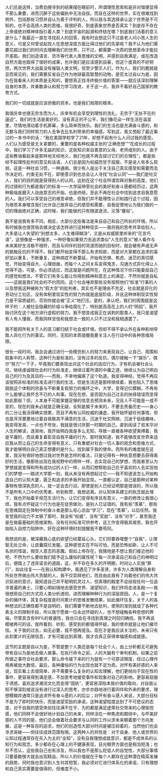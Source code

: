 人们总是这样，当费劲搜寻到的结果摆在眼前时，所谓理性思索和是非对错便显得不那么重要，进而沉醉于这些偏执中无法自拔。而且在这样的世界，实在很难找到例外，包括那些习惯并自认为善于评判的人。所以我与其选择承认这个世界是不可知的，也不会高扬人类的思维。我很好奇，到底表象世界是否真实？到底存不存在上帝或绝对精神体指引着人类？到底宇宙的起源和终结在哪？到底我们活着的意义是什么？我最近一直在寻找前人的回答，我有时会想这只不过是老人问小孩人生的意义，可是又何曾说起现人在思想深度方面比得过他们的先辈呢？我不认为他们需要花超过我们的时间去理解我们的世界，只不过，都需要一次质的思想革命才能拉开差距。我们创造语言、货币等代表人类思维的文明，并感到自我满足，或在改造自然方面也取得了很好的成果，也许我们是应该感到自豪，但这个度真的不好把控，两次世界大战虽没有摧毁人类文明，但至少警示人们，作为人，我们的脆弱是显而易见的，我们需要反省自己作为地球最高智慧的动物，是否太过自以为是，因为在我看来人的本质是无知的，要想真正找寻终极价值的答案——就应该深刻理解自身的本质，并勇敢承认和努力学习改进，关于这一点，我并不看好自己国家的教育方式。

我们的一切成就是应该骄傲的资本，也是我们局限的根本。

我很庆幸也很无奈生而为人，庆幸有机会享受到理性的洗礼，无奈于“无处不在的逼迫”。我们的生活是美好的，没有真正的不公平，我们像花朵一样生活在温室里，尽情地滑动着手机屏幕，多么简单而快乐。我们的生活也是充满奋斗感的，和无数与我们同样努力的人去争去比名利带来的幸福感。写到这，我又想起了最近看过的一本书中的话：“我在美国学校学了21年，却想不起有什么人问过我的感受。人们认为感受是无关紧要的，重要的是各种权威主张的‘正确思想’”“在成长的过程中，我们学习了许多无益的知识，这些知识来自善意的父母、老师或别的人。由于这些教诲看起来是那样地天经地义，我们也就不再去探讨它们的合理性”。都是些经不起理性批判的意见和话语，人们总是因为权威而甘于屈服，不是说人有多么软弱，这是一种社会习惯，一种通病。很少有人是出于关注自己真实感受和需要而去作决定的，约束无处不在，即使意识到也总会让人寻找“社会认同”——我们是社交人，我们的目的就是获得别人的认同，达到在这个社会所谓崇拜对象的高度，他们的过错和行为都是我们的标准——大学延伸至社会的美好和奋斗感都经历过，这两种极端是磨灭人自由意志的开始，也是终结，至此不再在社会中找到追求自我意愿的人。我们可以享受自己的艰苦卓绝，但我们并不能理性认识和践行这个过程，因为艰苦本身暗含我们允许自己放弃自己的感受和需要，自我促使地认为我们做的一切的理由绝对正确，这时候，我们能做的只有随波逐流，沦落“庸俗”。

我不是说我有多不同，相反，大部分这些看法是来自自己和自己所处的环境，所以有时候我也很苦恼去做决定该怎样进行这种种现实——我将我的思考共享给别人，大多是让人失望的“别想太多，人生难得糊涂”，又是从权威那里听来的“花言巧语”，这很像是一种强求，一种好像如果努力去追求类似“人生的意义”被人看作与未来美好生活极不相符，而且与同伴的目的背道而驰的目标时，就会被有声或无声的抵触反抗的不得不。我们都开始变得不那么有求知欲，而是对大家都在追求的喜好加以重复，不断重复，这种病症不断蔓延，开始有恐惧、焦虑、迷茫的真切感觉，开始变得自大、心理扭曲，而每个人之间关系变得鬼祟，沟通方式异化得让人觉得不适，可是，你必须适应，而这就是问题所在，在这种情况下你只能委屈自己的感觉和想法，不管它们有多么能让你得到精神和意志上的满足，不然你就是自私——这就是我们社会的不约而同。这个社会唾弃那些没有按照他们“标准”行事的人以及想我这种被称为“假大空”的批判者，其实也不是理由不充足，社会就是异化的劳动分工社区，没有体制里现实性的努力你就是底层阶级，并且这种体制现实性努力是不容质疑的，否则你就会被“正义”地打压。是的，承认吧，我们的周围就是这样子的：人被社会隐藏的阶级斗争给腐化了，特别是高高在上的人的“阴招”，我开始讨厌在这个地方进行虚假的努力，我不想变成我正在讽刺的那类人。我只是渴望有人有人懂我，而我同样坚信和我想法一致的人只不过没和我相遇罢了。

我不能把所有关于人的恶习都归结于社会或环境，但却不得不承认外在各种影响导致人异化行为的事实。同时，无知的本质提醒我要关注人在行动中的各种思维局限。

很长一段时间，我总会通过进行一些模仿别人的努力来表现自己，让自己、周围和假象中的人称赞，这种行为是标准的，没有过多的反抗，偶尔接触一下“娱乐”，偶尔“努力”一下子，毕竟我们要表现出对这个社会的适应行为，才有机会被社会认可。继续虔诚按社会的行为标准走，继续过着所谓的中庸之道，继续认为自己明白自己的行为及其目的——而我，不幸地偏离了这个轨道。我变得神经，觉得不再应该按照非标准的标准去进行我的生活，但是生活还是那样继续着，我也陷入了思维跳脱这个体制的欣喜与不断重复假努力的循环之中，大学，变得记忆模糊，不再有什么能够让我怀念不已的人和事。现在在想，是否因为自己过去的抉择错误而变得如此那般？但，人本身不可能掌握足够的信息去预测未来，况且人不可能是一成不变的，现在的我未必就是正确无疑，全知是属于未来的，不要去责备历史——身心的二分让我活得确实很累，而且不再有认同权威的谦虚，我开始怀疑任何事情，但也是浑浑噩噩地过着自我极其不满意的生活，沉迷于社交网络，沉迷于低级趣味，我变得发臭，一点也不夸张，我就是很讨厌那一时期的自己。直到阅读了叔本华对人生的解读，逐渐地，我开始明白我是多么无知，导致一直被各种欲望束缚着，我是平庸的，而且重复着彰显自我平庸的行为，那时我知道，我不能够改变世界来适应我从而让自己的生命变得有意义，只有重塑对社会一切人事的观念和思维方式，我才能够明白自己真正想要的是什么，找到属于我的使命。而所有的难度就在这里，我没有很好地想过我对世界是怎样的看法，只是记得有一种执意想要去获得美好的生活，像那些出现在我视野中的榜样一样，去实现自己的梦想，而我甚至认为梦想就是变得和所有成功过的人们一样，从而幻想帮助自己在乎喜欢的人去实现他们的梦想——踏进大学那一刻，我从来没有再想起过它——我不知道该怎么开始构造自己的认知大厦，匮乏和追求的矛盾开始显现。一直都认定，自己是那种对某种事物有很深执念的人，就一定会去行动，即使是别人已经证明那是错误的，所以我不是所有人口中的优秀者，听到称赞，我想逃离。对认知体系建立的执念就此埋下，我也开始着手规范生活行为，让它们变得有序且有意义，一直的修改让我很心烦，我有点怀疑这个行为也是在徒劳做功，是别人已证错的。我有些“羡慕”，那些在思维固定在体制中的奋斗者是那么呕心沥血“学习”，现在“羡慕”，以后任然。我发觉我的动力不太够了那时，我没有“权威”、没有“奖励”、没有“对手”，甚至我还是在做最基础的思维架构，没有任何标准可供参考，这工作变得极其艰苦，我也开始陷入自控力陷阱中，好在这种环境时刻提醒我不要苟同。

我想说的是，被深藏我心底的欲望已经蔓延心头，它们将要吞噬整个“自我”，让理智无处立命，让皮囊腐烂发腥。这种感觉实在不叫可怕，而是恐怖如斯，让人不可名状的怪诞，掏空人意志的恶魔。假如上帝存在，我猜他是不想让我们接近他的吧，不然为什么要给我们赋予这么庸俗的属性呢？每一次承诺自己和自己的神明过后，便踏上了违背诺言的道路，这，并不存在多久的开明期，时间让人实施“罪行”，如此往复——在我认知构建中，我遇见了许多圣贤，许多为人类理解自身和所处世界做出伟大贡献的人，我不仅崇拜他们，而且由此我有了向着他们的伟大共识前进的意识，我知道自己并不聪明机灵过人，但真理的殿堂不会歧视任何一位追寻普遍的勇士，只要心明如镜地去感受世界、渴望知识，我们终将走进圣殿——我很想用自己的方式将人类分析透彻，进而理解种种行为的深层原因。人，是一个复杂的循环体，其复杂程度是时间累计的思维发散结果，如此循环往复。关于人的各种想法的正确性都不是自明的，我们需要不断地去批判，使用的准则就成了各种代表主义的限制手段，所以我宁愿做一位永远怀疑的人，也不想碰触各种思想的弊端，尽管其含有99%的普遍性，我也只会在寻找到真理之时回归确信。我不再说模棱两可的话，我所看到、听到、感受到的都值得怀疑，我的使命就是让他们被尽信。关于我的过去，如无必要，我不想再提及。现在才是我应该关注的，未来只有此刻累计的无限信息，才有可能达到真理，我才会真正获得幸福感和成就感。

这节的主题是自以为是，不管是整个人类还是每个社会个人，由上分析都无可避免带有自以为是地去做人做事。在执行命令之前，人的大脑有个审判机制，如果之前所做之事符合社会要求，那么命令接下来的行为就有一个可原谅限度，经过心理作用再被放大数倍，最后，各种庸俗的行为出现也就不足为奇。对怀有美好感的人来说，现实看上去很简单，并不需要多么复杂的认知去理解，他们更倾向于现在性的事件，更容易得到满足感，不加思考地接受事件和现象对自己的影响，更容易屈服于诱惑，喜欢追求潮流文化而变得“固执”，更容易深陷本我价值的取向，对自我认知不够深刻或说没有进行过深入的思考，亦步亦趋地进行着同伴和外来的要求，理想模糊并通常只是追求怀有奋斗感的人的后尘；对怀有奋斗感人来说，大部分目标不是为了即时的快乐，而是渴望奖励的承诺，这种渴望程度达到了不可思议的态度，对于自我的感受体验往往满不在乎，为的都是满足虚荣社交带来的心理愉悦感，他们同样不会很好地计划自己的未来，同样活在一种焦虑和期待中，与怀美好感的人不同的是，他们总会做着社会要求与认同的工作以求未来朝着那个方向发展，这是一种盲目的追求，他们的创造性大部分时间是被压抑着的，当然他们也会寻求突破——但往往成效范围有限。这两种人的共性是：对于自身、他人或世界的认知过程通常存在先入为主的“全知”，没有自我理想成就意识，都是不成体系的认知行为和观念，多少都存在心理上的不健康表现，目光眼界方面也是相当短浅；也并不否认，这些我自己也有涉及，所以我也不是那么贬低人的自觉性，大部分事情只要基数够大就会出现精品，所以人的价值就在于每个人都存在这种潜在精英发展的趋势，同时我也意识到人生何其短暂，我必须对它进行体系化的承诺，只有理想和自己真实需要是值得的，但难度不小。

### 
